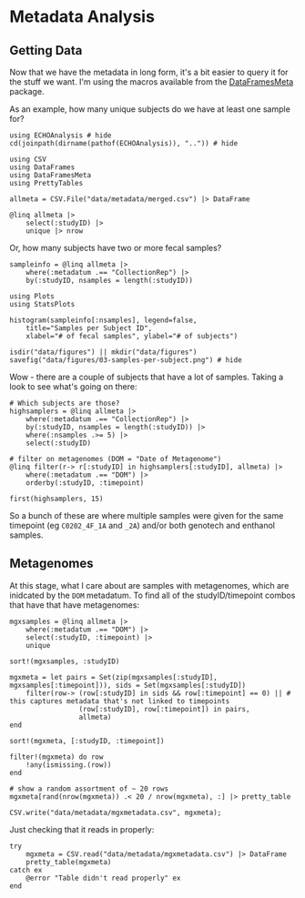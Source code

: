 # Metadata Analysis

## Getting Data

Now that we have the metadata in long form,
it's a bit easier to query it for the stuff we want.
I'm using the macros available from the [DataFramesMeta](https://github.com/JuliaData/DataFramesMeta.jl) package.

As an example, how many unique subjects do we have at least one sample for?

```@example 1
using ECHOAnalysis # hide
cd(joinpath(dirname(pathof(ECHOAnalysis)), "..")) # hide
```

```@example 1
using CSV
using DataFrames
using DataFramesMeta
using PrettyTables

allmeta = CSV.File("data/metadata/merged.csv") |> DataFrame

@linq allmeta |>
    select(:studyID) |>
    unique |> nrow
```

Or, how many subjects have two or more fecal samples?

```@example 1
sampleinfo = @linq allmeta |>
    where(:metadatum .== "CollectionRep") |>
    by(:studyID, nsamples = length(:studyID))

using Plots
using StatsPlots

histogram(sampleinfo[:nsamples], legend=false,
    title="Samples per Subject ID",
    xlabel="# of fecal samples", ylabel="# of subjects")

isdir("data/figures") || mkdir("data/figures")
savefig("data/figures/03-samples-per-subject.png") # hide
```

Wow - there are a couple of subjects that have a lot of samples.
Taking a look to see what's going on there:

```@example 1
# Which subjects are those?
highsamplers = @linq allmeta |>
    where(:metadatum .== "CollectionRep") |>
    by(:studyID, nsamples = length(:studyID)) |>
    where(:nsamples .>= 5) |>
    select(:studyID)
```

```@example 1
# filter on metagenomes (DOM = "Date of Metagenome")
@linq filter(r-> r[:studyID] in highsamplers[:studyID], allmeta) |>
    where(:metadatum .== "DOM") |>
    orderby(:studyID, :timepoint)

first(highsamplers, 15)
```

So a bunch of these are where
multiple samples were given for the same timepoint (eg `C0202_4F_1A` and `_2A`)
and/or both genotech and enthanol samples.


## Metagenomes

At this stage, what I care about are samples with metagenomes,
which are inidcated by the `DOM` metadatum.
To find all of the studyID/timepoint combos that have that have metagenomes:

```@example 1
mgxsamples = @linq allmeta |>
    where(:metadatum .== "DOM") |>
    select(:studyID, :timepoint) |>
    unique

sort!(mgxsamples, :studyID)

mgxmeta = let pairs = Set(zip(mgxsamples[:studyID], mgxsamples[:timepoint])), sids = Set(mgxsamples[:studyID])
    filter(row-> (row[:studyID] in sids && row[:timepoint] == 0) || # this captures metadata that's not linked to timepoints
                 (row[:studyID], row[:timepoint]) in pairs,
                 allmeta)
end

sort!(mgxmeta, [:studyID, :timepoint])

filter!(mgxmeta) do row
    !any(ismissing.(row))
end

# show a random assortment of ~ 20 rows
mgxmeta[rand(nrow(mgxmeta)) .< 20 / nrow(mgxmeta), :] |> pretty_table
```

```@example 1
CSV.write("data/metadata/mgxmetadata.csv", mgxmeta);
```

Just checking that it reads in properly:

```@example 1
try
    mgxmeta = CSV.read("data/metadata/mgxmetadata.csv") |> DataFrame
    pretty_table(mgxmeta)
catch ex
    @error "Table didn't read properly" ex
end
```
